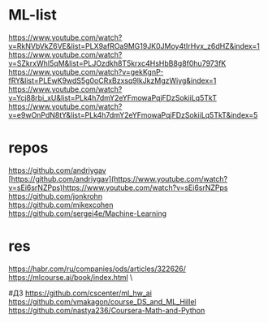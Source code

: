 # ML-list

https://www.youtube.com/watch?v=RkNVbVkZ6VE&list=PLX9afROa9MG19JK0JMoy4tIrHvx_z6dHZ&index=1 \
https://www.youtube.com/watch?v=SZkrxWhI5qM&list=PLJOzdkh8T5krxc4HsHbB8g8f0hu7973fK \
https://www.youtube.com/watch?v=gekKgnP-fRY&list=PLEwK9wdS5g0oCRxBzxsq9lkJkzMgzWiyg&index=1 \
https://www.youtube.com/watch?v=Ycj88rbi_xU&list=PLk4h7dmY2eYFmowaPqjFDzSokiiLq5TkT \
https://www.youtube.com/watch?v=e9wOnPdN8tY&list=PLk4h7dmY2eYFmowaPqjFDzSokiiLq5TkT&index=5 

# repos
https://github.com/andriygav \
[https://github.com/andriygav](https://www.youtube.com/watch?v=sEi6srNZPps)https://www.youtube.com/watch?v=sEi6srNZPps \
https://github.com/jonkrohn \
https://github.com/mikexcohen \
https://github.com/sergei4e/Machine-Learning

# res
https://habr.com/ru/companies/ods/articles/322626/ \
https://mlcourse.ai/book/index.html \

#ДЗ
https://github.com/cscenter/ml_hw_ai \
https://github.com/vmakagon/course_DS_and_ML_Hillel \
https://github.com/nastya236/Coursera-Math-and-Python
